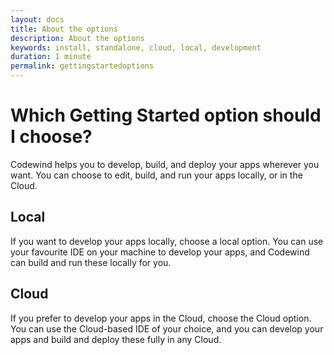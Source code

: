 ```yaml
---
layout: docs
title: About the options
description: About the options
keywords: install, standalone, cloud, local, development
duration: 1 minute
permalink: gettingstartedoptions
---
```


# Which Getting Started option should I choose? 

Codewind helps you to develop, build, and deploy your apps wherever you want. You can choose to edit, build, and run your apps locally, or in the Cloud.

## Local

If you want to develop your apps locally, choose a local option. You can use your favourite IDE on your machine to develop your apps, and Codewind can build and run these locally for you. 

## Cloud

If you prefer to develop your apps in the Cloud, choose the Cloud option. You can use the Cloud-based IDE of your choice, and you can develop your apps and build and deploy these fully in any Cloud. 
